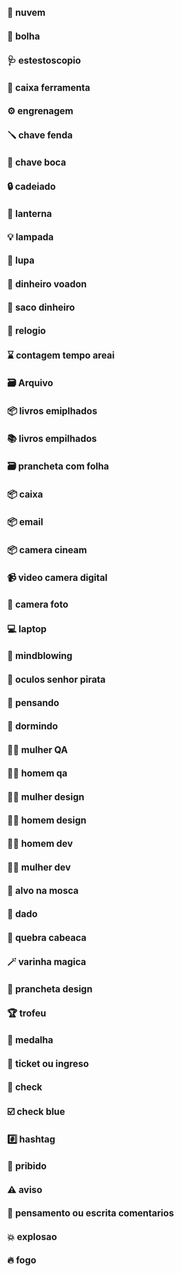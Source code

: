 ## 💭 nuvem
## 🫧 bolha
## 🩺 estestoscopio
## 🧰 caixa ferramenta
## ⚙️ engrenagem
## 🪛 chave fenda
## 🔧 chave boca
## 🔒 cadeiado
## 🔦 lanterna
## 💡 lampada
## 🔎 lupa
## 💸 dinheiro voadon
## 💸 saco dinheiro
## 💸 relogio
## ⌛ contagem tempo areai
## 🗃️ Arquivo 
## 📦 livros emiplhados
## 📚 livros empilhados
## 🗃️ prancheta com folha
## 📦 caixa
## 📦 email
## 📦 camera cineam
## 📹 video camera digital
## 📸 camera foto
## 💻 laptop
## 🤯 mindblowing
## 🧐 oculos senhor pirata
## 🤔 pensando
## 🛌 dormindo
## 🕵️‍♀️ mulher QA
## 🕵️‍♂️ homem qa
## 👩‍🎨 mulher design
## 👨‍🎨 homem design
## 👨‍💻 homem dev
## 👩‍💻 mulher dev
## 🎯 alvo na mosca
## 🎲 dado
## 🧩 quebra cabeaca
## 🪄 varinha magica
## 🎨 prancheta design
## 🏆 trofeu
## 🏅 medalha
## 🏅 ticket ou ingreso
## 🏅 check
## ☑️ check blue
## #️⃣ hashtag
## 🚫 pribido
## ⚠️ aviso
## 💬 pensamento ou escrita comentarios
## 💥 explosao
## 🔥 fogo



